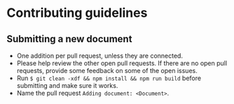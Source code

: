 # Contributing guidelines

## Submitting a new document

- One addition per pull request, unless they are connected.
- Please help review the other open pull requests. If there are no open pull requests, provide some feedback on some of the open issues.
- Run `$ git clean -xdf && npm install && npm run build` before submitting and make sure it works.
- Name the pull request `Adding document: <Document>`.
